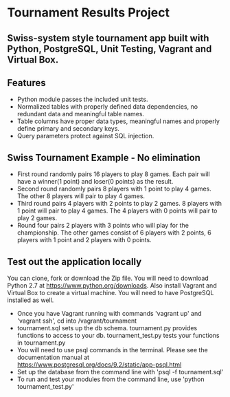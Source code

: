 # Tournament Results Project

## Swiss-system style tournament app built with Python, PostgreSQL, Unit Testing, Vagrant and Virtual Box.

## Features

* Python module passes the included unit tests.
* Normalized tables with properly defined data dependencies, no redundant data and meaningful table names.
* Table columns have proper data types, meaningful names and properly define primary and secondary keys.
* Query parameters protect against SQL injection.

## Swiss Tournament Example - No elimination

* First round randomly pairs 16 players to play 8 games. Each pair will have a winner(1 point) and loser(0 points) as the result.
* Second round randomly pairs 8 players with 1 point to play 4 games. The other 8 players will pair to play 4 games.
* Third round pairs 4 players with 2 points to play 2 games. 8 players with 1 point will pair to play 4 games. The 4 players with 0 points will pair to play 2 games.
* Round four pairs 2 players with 3 points who will play for the championship. The other games consist of 6 players with 2 points, 6 players with 1 point and 2 players with 0 points.

## Test out the application locally

You can clone, fork or download the Zip file. You will need to download Python 2.7 at https://www.python.org/downloads.
Also install Vagrant and Virtual Box to create a virtual machine. You will need to have PostgreSQL installed as well.

* Once you have Vagrant running with commands 'vagrant up' and 'vagrant ssh', cd into /vagrant/tournament
* tournament.sql sets up the db schema. tournament.py provides functions to access to your db. tournament_test.py tests your functions in tournament.py
* You will need to use psql commands in the terminal. Please see the documentation manual at https://www.postgresql.org/docs/9.2/static/app-psql.html
* Set up the database from the command line with 'psql -f tournament.sql'
* To run and test your modules from the command line, use 'python tournament_test.py'
